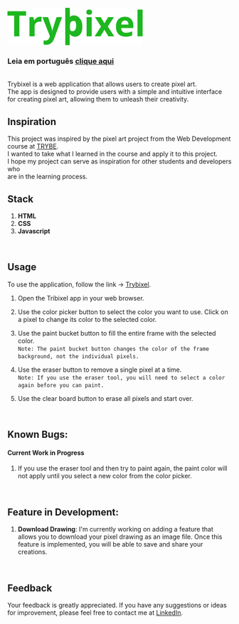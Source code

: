 ![Trybixel](./assets/logo-green.svg)
### Leia em português [clique aqui](readmePtBr.md)
<br>
Trybixel is a web application that allows users to create pixel art.<br>
The app is designed to provide users with a simple and intuitive interface<br>
for creating pixel art, allowing them to unleash their creativity.
<br>

## **Inspiration**
This project was inspired by the pixel art project from the Web Development course at [TRYBE](https://www.betrybe.com/).<br>
I wanted to take what I learned in the course and apply it to this project. <br>
I hope my project can serve as inspiration for other students and developers who <br>
are in the learning process.
<br>

## **Stack**
1. **HTML** 
2. **CSS** 
3. **Javascript**

<br>

## **Usage**

To use the application, follow the link -> [Trybixel](https://trybixel.vercel.app/).

1. Open the Tribixel app in your web browser.
2. Use the color picker button to select the color you want to use. Click on a pixel to change its color to the selected color.
3. Use the paint bucket button to fill the entire frame with the selected color.
   <br>
   `Note: The paint bucket button changes the color of the frame background, not the individual pixels.`
4. Use the eraser button to remove a single pixel at a time.
   <br>
   `Note: If you use the eraser tool, you will need to select a color again before you can paint.`

5. Use the clear board button to erase all pixels and start over.

<br>

## **Known Bugs:**
#### **Current Work in Progress**
1. If you use the eraser tool and then try to paint again, the paint color will not apply until you select a new color from the color picker. 

<br>

## **Feature in Development:**
1. **Download Drawing**: I'm currently working on adding a feature that allows you to download your pixel drawing as an image file. Once this feature is implemented, you will be able to save and share your creations.

<br>

## **Feedback**
Your feedback is greatly appreciated. If you have any suggestions or ideas for improvement, please feel free to contact me at [LinkedIn](https://www.linkedin.com/in/markoclimako/).
